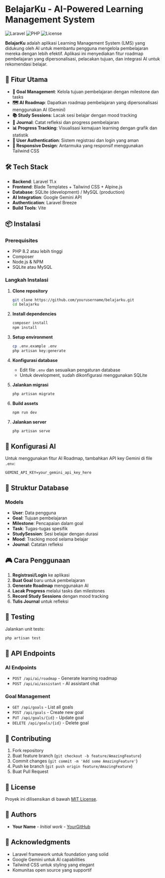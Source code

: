 # BelajarKu - AI-Powered Learning Management System

![Laravel](https://img.shields.io/badge/Laravel-11.x-red?style=flat-square&logo=laravel)
![PHP](https://img.shields.io/badge/PHP-8.2+-blue?style=flat-square&logo=php)
![License](https://img.shields.io/badge/License-MIT-green?style=flat-square)

**BelajarKu** adalah aplikasi Learning Management System (LMS) yang didukung oleh AI untuk membantu pengguna mengelola pembelajaran mereka dengan lebih efektif. Aplikasi ini menyediakan fitur roadmap pembelajaran yang dipersonalisasi, pelacakan tujuan, dan integrasi AI untuk rekomendasi belajar.

## 🚀 Fitur Utama

-   **🎯 Goal Management**: Kelola tujuan pembelajaran dengan milestone dan tasks
-   **🗺️ AI Roadmap**: Dapatkan roadmap pembelajaran yang dipersonalisasi menggunakan AI (Gemini)
-   **📚 Study Sessions**: Lacak sesi belajar dengan mood tracking
-   **📝 Journal**: Catat refleksi dan progress pembelajaran
-   **📊 Progress Tracking**: Visualisasi kemajuan learning dengan grafik dan statistik
-   **🔐 User Authentication**: Sistem registrasi dan login yang aman
-   **📱 Responsive Design**: Antarmuka yang responsif menggunakan Tailwind CSS

## 🛠️ Tech Stack

-   **Backend**: Laravel 11.x
-   **Frontend**: Blade Templates + Tailwind CSS + Alpine.js
-   **Database**: SQLite (development) / MySQL (production)
-   **AI Integration**: Google Gemini API
-   **Authentication**: Laravel Breeze
-   **Build Tools**: Vite

## 📦 Instalasi

### Prerequisites

-   PHP 8.2 atau lebih tinggi
-   Composer
-   Node.js & NPM
-   SQLite atau MySQL

### Langkah Instalasi

1. **Clone repository**

    ```bash
    git clone https://github.com/yourusername/belajarku.git
    cd belajarku
    ```

2. **Install dependencies**

    ```bash
    composer install
    npm install
    ```

3. **Setup environment**

    ```bash
    cp .env.example .env
    php artisan key:generate
    ```

4. **Konfigurasi database**

    - Edit file `.env` dan sesuaikan pengaturan database
    - Untuk development, sudah dikonfigurasi menggunakan SQLite

5. **Jalankan migrasi**

    ```bash
    php artisan migrate
    ```

6. **Build assets**

    ```bash
    npm run dev
    ```

7. **Jalankan server**
    ```bash
    php artisan serve
    ```

## 🔧 Konfigurasi AI

Untuk menggunakan fitur AI Roadmap, tambahkan API key Gemini di file `.env`:

```env
GEMINI_API_KEY=your_gemini_api_key_here
```

## 📁 Struktur Database

### Models

-   **User**: Data pengguna
-   **Goal**: Tujuan pembelajaran
-   **Milestone**: Pencapaian dalam goal
-   **Task**: Tugas-tugas spesifik
-   **StudySession**: Sesi belajar dengan durasi
-   **Mood**: Tracking mood selama belajar
-   **Journal**: Catatan refleksi

## 🎮 Cara Penggunaan

1. **Registrasi/Login** ke aplikasi
2. **Buat Goal** baru untuk pembelajaran
3. **Generate Roadmap** menggunakan AI
4. **Lacak Progress** melalui tasks dan milestones
5. **Record Study Sessions** dengan mood tracking
6. **Tulis Journal** untuk refleksi

## 🧪 Testing

Jalankan unit tests:

```bash
php artisan test
```

## 📝 API Endpoints

### AI Endpoints

-   `POST /api/ai/roadmap` - Generate learning roadmap
-   `POST /api/ai/assistant` - AI assistant chat

### Goal Management

-   `GET /api/goals` - List all goals
-   `POST /api/goals` - Create new goal
-   `PUT /api/goals/{id}` - Update goal
-   `DELETE /api/goals/{id}` - Delete goal

## 🤝 Contributing

1. Fork repository
2. Buat feature branch (`git checkout -b feature/AmazingFeature`)
3. Commit changes (`git commit -m 'Add some AmazingFeature'`)
4. Push ke branch (`git push origin feature/AmazingFeature`)
5. Buat Pull Request

## 📄 License

Proyek ini dilisensikan di bawah [MIT License](LICENSE).

## 👥 Authors

-   **Your Name** - _Initial work_ - [YourGitHub](https://github.com/yourusername)

## 🙏 Acknowledgments

-   Laravel framework untuk foundation yang solid
-   Google Gemini untuk AI capabilities
-   Tailwind CSS untuk styling yang elegant
-   Komunitas open source yang supportif

